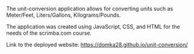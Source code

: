 
The unit-conversion application allows for converting units such as Meter/Feet, Liters/Gallons, Kilograms/Pounds.

The application was created using JavaScript, CSS, and HTML for the needs of the scrimba.com course.

Link to the deployed website: https://domka28.github.io/unit-conversion/
